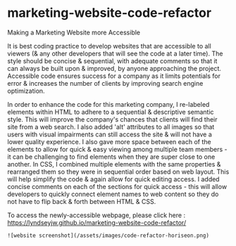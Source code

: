 # marketing-website-code-refactor

Making a Marketing Website more Accessible

It is best coding practice to develop websites that are accessible to all viewers (& any other developers that will see the code at a later time). The style should be concise & sequential, with adequate comments so that it can always be built upon & improved, by anyone approaching the project. Accessible code ensures success for a company as it limits potentials for error & increases the number of clients by improving search engine optimization.

In order to enhance the code for this marketing company, I re-labeled elements within HTML to adhere to a sequential & descriptive semantic style. This will improve the company's chances that clients will find their site from a web search. I also added 'alt' attributes to all images so that users with visual impairments can still access the site & will not have a lower quality experience. I also gave more space between each of the elements to allow for quick & easy viewing among multiple team members - it can be challenging to find elements when they are super close to one another.
In CSS, I combined multiple elements with the same properties & rearranged them so they were in sequential order based on web layout. This will help simplify the code & again allow for quick editing access. I added concise comments on each of the sections for quick access - this will allow developers to quickly connect element names to web content so they do not have to flip back & forth between HTML & CSS.

To access the newly-accessible webpage, please click here : https://lyndseyjw.github.io/marketing-website-code-refactor/

    ![website screenshot](/assets/images/code-refactor-horiseon.png)

